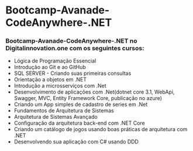 # Bootcamp-Avanade-CodeAnywhere-.NET
### Bootcamp-Avanade-CodeAnywhere-.NET no Digitalinnovation.one com os seguintes cursos:
- Lógica de Programação Essencial
- Introdução ao Git e ao GitHub
- SQL SERVER - Criando suas primeiras consultas
- Orientação a objetos em .NET
- Introdução a microsserviços com .Net
- Desenvolvimento de aplicações com .Net(dotnet core 3.1, WebApi, Swagger, MVC, Entity Framework Core, publicação no azure)
- Criando um App simples de cadastro de series em .Net
- Fundamentos de Arquitetura de Sistemas
- Arquitetura de Sistemas Avançado
- Configuração da arquitetura back-end com .NET Core
- Criando um catálogo de jogos usando boas práticas de arquitetura com .NET
- Desenvolvendo sua aplicação com C# usando DDD
